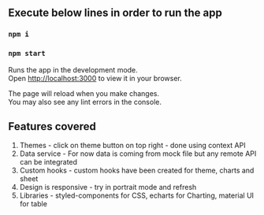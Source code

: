 ## Execute below lines in order to run the app

### `npm i`
### `npm start`

Runs the app in the development mode.\
Open [http://localhost:3000](http://localhost:3000) to view it in your browser.

The page will reload when you make changes.\
You may also see any lint errors in the console.

## Features covered

1. Themes - click on theme button on top right - done using context API
2. Data service - For now data is coming from mock file but any remote API can be integrated
3. Custom hooks - custom hooks have been created for theme, charts and sheet
4. Design is responsive - try in portrait mode and refresh
5. Libraries - styled-components for CSS, echarts for Charting, material UI for table